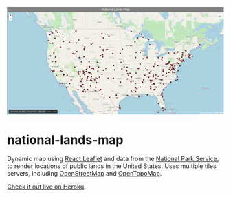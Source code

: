 ![national-lands-map](./national-lands-map.png)
# national-lands-map

Dynamic map using [React Leaflet](https://react-leaflet.js.org/) and data from the [National Park Service](https://www.nps.gov/maps/tools/npmap.js/examples/geojson-layer/), to render locations of public lands in the United States. Uses multiple tiles servers, including [OpenStreetMap](https://www.openstreetmap.org/) and [OpenTopoMap](https://opentopomap.org/about#verwendung).

[Check it out live on Heroku](https://national-lands-map.herokuapp.com/).
